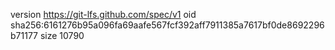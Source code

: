 version https://git-lfs.github.com/spec/v1
oid sha256:6161276b95a096fa69aafe567fcf392aff7911385a7617bf0de8692296b71177
size 10790
